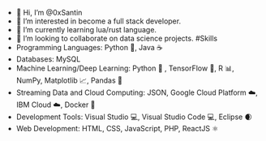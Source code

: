 - 👋 Hi, I’m @0xSantin
- 👀 I’m interested in become a full stack developer.
- 🌱 I’m currently learning lua/rust language.
- 💞️ I’m looking to collaborate on data science projects.
#Skills
- Programming Languages: Python 🐍, Java ☕
- Databases: MySQL
- Machine Learning/Deep Learning: Python 🐍 , TensorFlow 🤖, R 📊, NumPy, Matplotlib 📈, Pandas 🐼
- Streaming Data and Cloud Computing: JSON, Google Cloud Platform ☁️, IBM Cloud ☁️, Docker 🐳
- Development Tools: Visual Studio 💻, Visual Studio Code 💻, Eclipse 🌒
- Web Development: HTML, CSS, JavaScript, PHP, ReactJS ⚛️
